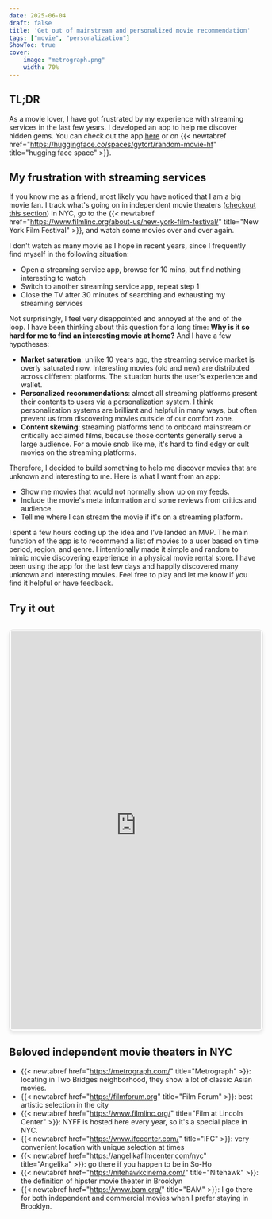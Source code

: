 ```yaml
---
date: 2025-06-04
draft: false
title: 'Get out of mainstream and personalized movie recommendation'
tags: ["movie", "personalization"]
ShowToc: true
cover:
    image: "metrograph.png"
    width: 70%
---
```

## TL;DR
As a movie lover, I have got frustrated by my experience with streaming services in the last few years. I developed an app to help me discover hidden gems. You can check out the app [here](#try-it-out) or on {{< newtabref href="https://huggingface.co/spaces/gytcrt/random-movie-hf" title="hugging face space" >}}.

## My frustration with streaming services
If you know me as a friend, most likely you have noticed that I am a big movie fan. I track what's going on in independent movie theaters ([checkout this section](#beloved-independent-movie-theaters-in-nyc)) in NYC, go to the {{< newtabref href="https://www.filmlinc.org/about-us/new-york-film-festival/" title="New York Film Festival" >}}, and watch some movies over and over again. 

I don't watch as many movie as I hope in recent years, since I frequently find myself in the following situation: 
- Open a streaming service app, browse for 10 mins, but find nothing interesting to watch
- Switch to another streaming service app, repeat step 1
- Close the TV after 30 minutes of searching and exhausting my streaming services

Not surprisingly, I feel very disappointed and annoyed at the end of the loop. I have been thinking about this question for a long time: **Why is it so hard for me to find an interesting movie at home?** And I have a few hypotheses:
- **Market saturation**: unlike 10 years ago, the streaming service market is overly saturated now. Interesting movies (old and new) are distributed across different platforms. The situation hurts the user's experience and wallet.
- **Personalized recommendations**: almost all streaming platforms present their contents to users via a personalization system. I think personalization systems are brilliant and helpful in many ways, but often prevent us from discovering movies outside of our comfort zone. 
- **Content skewing**: streaming platforms tend to onboard mainstream or critically acclaimed films, because those contents generally serve a large audience. For a movie snob like me, it's hard to find edgy or cult movies on the streaming platforms.  

Therefore, I decided to build something to help me discover movies that are unknown and interesting to me. Here is what I want from an app:
- Show me movies that would not normally show up on my feeds.
- Include the movie's meta information and some reviews from critics and audience.
- Tell me where I can stream the movie if it's on a streaming platform.

I spent a few hours coding up the idea and I've landed an MVP. The main function of the app is to recommend a list of movies to a user based on time period, region, and genre. I intentionally made it simple and random to mimic movie discovering experience in a physical movie rental store. I have been using the app for the last few days and happily discovered many unknown and interesting movies. Feel free to play and let me know if you find it helpful or have feedback.

## Try it out
<div class="gradio-embed-container">
<iframe
	src="https://gytcrt-random-movie-hf.hf.space"
	frameborder="0"
	width="100%"
	height="800"
></iframe>
</div>

<style>
  .gradio-embed-container {
    width: 100%;
    margin: 30px 0;
    border: 1px solid #ddd;
    border-radius: 8px;
    overflow: hidden;
    box-shadow: 0 4px 6px rgba(0, 0, 0, 0.1);
    padding: 3px;
  }
  
  .gradio-embed-container iframe {
    width: 100%;
    border: none;
    display: block;
  }
</style>

## Beloved independent movie theaters in NYC
- {{< newtabref href="https://metrograph.com/" title="Metrograph" >}}: locating in Two Bridges neighborhood, they show a lot of classic Asian movies.
- {{< newtabref href="https://filmforum.org" title="Film Forum" >}}: best artistic selection in the city
- {{< newtabref href="https://www.filmlinc.org/" title="Film at Lincoln Center" >}}: NYFF is hosted here every year, so it's a special place in NYC.
- {{< newtabref href="https://www.ifccenter.com/" title="IFC" >}}: very convenient location with unique selection at times
- {{< newtabref href="https://angelikafilmcenter.com/nyc" title="Angelika" >}}: go there if you happen to be in So-Ho
- {{< newtabref href="https://nitehawkcinema.com/" title="Nitehawk" >}}: the definition of hipster movie theater in Brooklyn
- {{< newtabref href="https://www.bam.org/" title="BAM" >}}: I go there for both independent and commercial movies when I prefer staying in Brooklyn. 